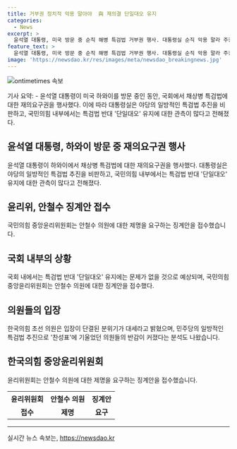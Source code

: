 ```yaml
---
title: 거부권 정치적 악용 말아야  與 재의결 단일대오 유지
categories:
  - News
excerpt: >
  윤석열 대통령, 미국 방문 중 순직 해병 특검법 거부권 행사. 대통령실 순직 악용 말라 주장. 국회 내부, 특검법 반대 분위기 강화. 거대 야권 내부 논란은 단일대오 유지 예상. 더불어민주당 주도 특검법에 국민의힘 반발. 친문통전 등 결심변화. 국민의힘 중앙윤리위 요구로 안철수 징계안 접수. 정치적 목적 의심 여론 양상.
feature_text: >
  윤석열 대통령, 미국 방문 중 순직 해병 특검법 거부권 행사. 대통령실 순직 악용 말라 주장. 국회 내부, 특검법 반대 분위기 강화. 거대 야권 내부 논란은 단일대오 유지 예상. 더불어민주당 주도 특검법에 국민의힘 반발. 친문통전 등 결심변화. 국민의힘 중앙윤리위 요구로 안철수 징계안 접수. 정치적 목적 의심 여론 양상.
image: 'https://newsdao.kr/res/images/meta/newsdao_breakingnews.jpg'
---
```


<p><img src="https://newsdao.kr/res/images/meta/newsdao_breakingnews.jpg" alt="ontimetimes 속보" /></p>

<p>기사 요약:
- 윤석열 대통령이 미국 하와이를 방문 중인 동안, 국회에서 채상병 특검법에 대한 재의요구권을 행사했다. 이에 따라 대통령실은 야당의 일방적인 특검법 추진을 비판하고, 국민의힘 내부에서는 특검법 반대 '단일대오' 유지에 대한 관측이 많다고 전해졌다.</p>

<h2 data-ke-size="size26">윤석열 대통령, 하와이 방문 중 재의요구권 행사</h2>

<p data-ke-size="size16">윤석열 대통령이 하와이에서 채상병 특검법에 대한 재의요구권을 행사했다. 대통령실은 야당의 일방적인 특검법 추진을 비판하고, 국민의힘 내부에서는 특검법 반대 '단일대오' 유지에 대한 관측이 많다고 전해졌다.</p>

<h2 data-ke-size="size26">윤리위, 안철수 징계안 접수</h2>

<p data-ke-size="size16">국민의힘 중앙윤리위원회는 안철수 의원에 대한 제명을 요구하는 징계안을 접수했습니다.</p>

<h2 data-ke-size="size26">국회 내부의 상황</h2>

<p data-ke-size="size16">국회 내에서는 특검법 반대 '단일대오' 유지에는 문제가 없을 것으로 예상되며, 국민의힘 중앙윤리위원회는 안철수 의원에 대한 징계안을 접수했다.</p>

<h2 data-ke-size="size26">의원들의 입장</h2>

<p data-ke-size="size16">한국의힘 초선 의원은 입장이 단결된 분위기가 대세라고 밝혔으며, 민주당의 일방적인 특검법 추진으로 '찬성표'에 기울었던 의원들의 반감이 커졌다는 분석도 나왔습니다.</p>

<h2 data-ke-size="size26">한국의힘 중앙윤리위원회</h2>

<p data-ke-size="size16">윤리위원회는 안철수 의원에 대한 제명을 요구하는 징계안을 접수했습니다.</p>

<table>
  <tr>
    <th>윤리위원회</th>
    <th>안철수 의원</th>
    <th>징계안</th>
  </tr>
  <tr>
    <td style="text-align: center; height: 17px;"><b>접수</b></td>
    <td style="text-align: center; height: 17px;"><b>제명</b></td>
    <td style="text-align: center; height: 17px;"><b>요구</b></td>
  </tr>
</table>

<hr>
실시간 뉴스 속보는, <a href="https://newsdao.kr" rel="dofollow">https://newsdao.kr</a>


